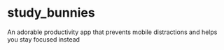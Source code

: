 # study_bunnies

An adorable productivity app that prevents mobile distractions and helps you stay focused instead
